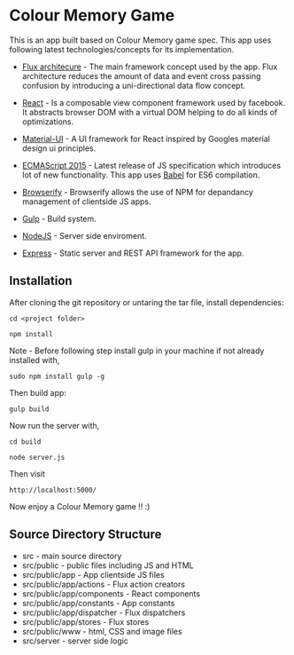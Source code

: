 # Colour Memory Game

This is an app built based on Colour Memory game spec. This app uses following latest technologies/concepts for its implementation.

- [Flux architecure](https://facebook.github.io/flux/docs/overview.html) - The main framework concept used by the app. 
Flux architecture reduces the amount of data and event cross passing confusion by introducing a uni-directional data flow concept.

- [React](https://facebook.github.io/react/index.html) - Is a composable view component framework used by facebook. It abstracts browser 
DOM with a virtual DOM helping to do all kinds of optimizations.
 
- [Material-UI](http://material-ui.com/) - A UI framework for React inspired by Googles material design ui principles.

- [ECMAScript 2015](http://www.ecma-international.org/ecma-262/6.0/) - Latest release of JS specification which introduces lot of new functionality.
This app uses [Babel](https://babeljs.io/) for ES6 compilation.

- [Browserify](http://browserify.org/) - Browserify allows the use of NPM for depandancy management of clientside JS apps.
 
- [Gulp](http://gulpjs.com/) - Build system.

- [NodeJS](https://nodejs.org/) - Server side enviroment.

- [Express](http://expressjs.com/) - Static server and REST API framework for the app.

## Installation
After cloning the git repository or untaring the tar file, install dependencies:

```
cd <project folder>
```

```
npm install
```

Note - Before following step install gulp in your machine if not already installed with,
```
sudo npm install gulp -g
```

Then build app:

```
gulp build
```

Now run the server with,

```
cd build
```

```
node server.js
```

Then visit
```
http://localhost:5000/
```

Now enjoy a Colour Memory game !! :)

## Source Directory Structure

- src - main source directory
- src/public - public files including JS and HTML
- src/public/app - App clientside JS files
- src/public/app/actions - Flux action creators
- src/public/app/components - React components
- src/public/app/constants - App constants
- src/public/app/dispatcher - Flux dispatchers
- src/public/app/stores - Flux stores
- src/public/www - html, CSS and image files
- src/server - server side logic


